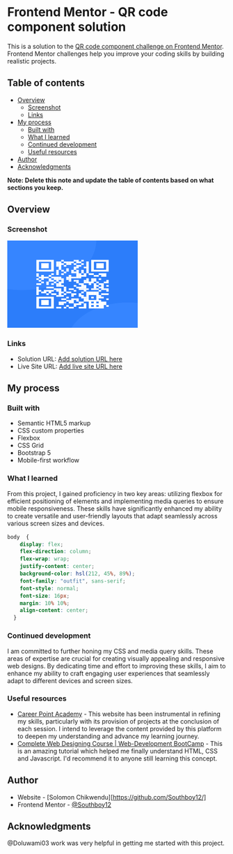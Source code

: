 # Frontend Mentor - QR code component solution

This is a solution to the [QR code component challenge on Frontend Mentor](https://www.frontendmentor.io/challenges/qr-code-component-iux_sIO_H). Frontend Mentor challenges help you improve your coding skills by building realistic projects. 

## Table of contents

- [Overview](#overview)
  - [Screenshot](#screenshot)
  - [Links](#links)
- [My process](#my-process)
  - [Built with](#built-with)
  - [What I learned](#what-i-learned)
  - [Continued development](#continued-development)
  - [Useful resources](#useful-resources)
- [Author](#author)
- [Acknowledgments](#acknowledgments)

**Note: Delete this note and update the table of contents based on what sections you keep.**

## Overview

### Screenshot

<img src="images/image-qr-code.png" alt="QR Code" width="300" height="200">


### Links

- Solution URL: [Add solution URL here](https://github.com/Southboy12/QR-Code-Project.git)
- Live Site URL: [Add live site URL here](https://southboy12.github.io/QR-Code-Project/)

## My process

### Built with

- Semantic HTML5 markup
- CSS custom properties
- Flexbox
- CSS Grid
- Bootstrap 5
- Mobile-first workflow

### What I learned


From this project, I gained proficiency in two key areas: utilizing flexbox for efficient positioning of elements and implementing media queries to ensure mobile responsiveness. These skills have significantly enhanced my ability to create versatile and user-friendly layouts that adapt seamlessly across various screen sizes and devices.

```css
body  {
    display: flex;
    flex-direction: column;
    flex-wrap: wrap;
    justify-content: center;
    background-color: hsl(212, 45%, 89%);
    font-family: "outfit", sans-serif;
    font-style: normal;
    font-size: 16px;
    margin: 10% 10%;
    align-content: center;
  }
```
### Continued development

I am committed to further honing my CSS and media query skills. These areas of expertise are crucial for creating visually appealing and responsive web designs. By dedicating time and effort to improving these skills, I aim to enhance my ability to craft engaging user experiences that seamlessly adapt to different devices and screen sizes.

### Useful resources

- [Career Point Academy](https://thecareerpointacademy.com/) - This website has been instrumental in refining my skills, particularly with its provision of projects at the conclusion of each session. I intend to leverage the content provided by this platform to deepen my understanding and advance my learning journey.
- [Complete Web Designing Course | Web-Development BootCamp](https://www.udemy.com/course/master-classes-for-web-design-course-html-css-js-seo/?couponCode=ST14MT32124) - This is an amazing tutorial which helped me finally understand HTML, CSS and Javascript. I'd recommend it to anyone still learning this concept.

## Author

- Website - [Solomon Chikwendu][https://github.com/Southboy12/]
- Frontend Mentor - [@Southboy12](https://www.frontendmentor.io/profile/Southboy12)

## Acknowledgments

@Doluwami03 work was very helpful in getting me started with this project.